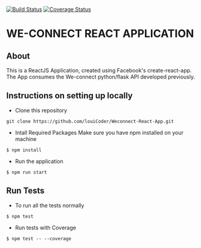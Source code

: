 
[![Build Status](https://travis-ci.org/louiCoder/react-app-example.svg?branch=master)](https://travis-ci.org/louiCoder/react-app-example)
[![Coverage Status](https://coveralls.io/repos/github/louiCoder/react-app-example/badge.svg?branch=master)](https://coveralls.io/github/louiCoder/react-app-example?branch=master)

# WE-CONNECT REACT APPLICATION

## About
This is a ReactJS Application, created using Facebook's create-react-app. The App consumes the  We-connect python/flask API developed previously.

## Instructions on setting up locally
- Clone this repository
```
git clone https://github.com/louiCoder/Weconnect-React-App.git
```
- Intall Required Packages
Make sure you have npm installed on your machine
```
$ npm install
```
- Run the application
```
$ npm run start
```

## Run Tests
- To run all the tests normally
```
$ npm test
```
 - Run tests with Coverage
```
$ npm test -- --coverage
```
